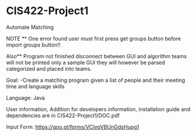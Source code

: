 # CIS422-Project1
Automate Matching

NOTE ** One error found user must first press get groups button before import groups button!!

Also** Program not finished disconnect between GUI and algorithm teams will not be printed only a sample GUI they will however be parsed categorized and placed into teams.

Goal:
  -Create a matching program given a list of people and their meeting time and language skills

Language:
  Java

User information, Addition for developers information, installation guide and dependencies are in CIS422-Project1/DOC.pdf


Input Form:
https://goo.gl/forms/VClvqVBUnGdsHupg1

